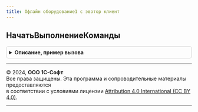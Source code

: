 ```yaml
---
title: Офлайн оборудование1 с эвотор клиент
---
```



## НачатьВыполнениеКоманды
<details style="margin: 1em 0; padding: 0.5em; border: 1px solid #ccc; border-radius: 6px;">

<summary style="font-weight: bold; cursor: pointer;">Описание, пример вызова</summary>

```bsl

// Процедура начинает выполнение команды, обрабатывает и перенаправляет на исполнение команду к драйверу.
//  Параметры:
//  ОповещениеПриЗавершении - ОписаниеОповещения - Описание оповещения для выполнения.
//  Команда - Строка - НаименованиеКоманды.
//  ВходныеПараметры - Структура - ВыходныеПараметрыФункции.
//  ОбъектДрайвера - СправочникСсылка.ОфлайнОборудование - Объект драйвера торгового оборудования.
//  Параметры - Структура - Параметры устройства.
//
Процедура НачатьВыполнениеКоманды(ОповещениеПриЗавершении, Команда, ВходныеПараметры, ОбъектДрайвера, Параметры) Экспорт
```

Пример вызова
```bsl
ОфлайнОборудование1СЭвоторКлиент.НачатьВыполнениеКоманды(ОповещениеПриЗавершении, Команда, ВходныеПараметры, ОбъектДрайвера, Параметры) 
```
</details>

---

© 2024, **ООО 1С-Софт**  
Все права защищены. Эта программа и сопроводительные материалы предоставляются  
в соответствии с условиями лицензии [Attribution 4.0 International (CC BY 4.0)](https://creativecommons.org/licenses/by/4.0/legalcode).

---
